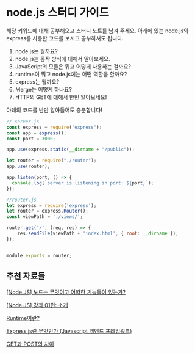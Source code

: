 # node.js 스터디 가이드

해당 키워드에 대해 공부해오고 스터디 노트를 남겨 주세요. 아래에 있는 node.js와 express를 사용한 코드를 보시고 공부하셔도 됩니다.

1. node.js는 뭘까요?
2. node.js는 동작 방식에 대해서 알아보세요.
3. JavaScript의 모듈은 뭐고 어떻게 사용하는 걸까요?
4. runtime이 뭐고 node.js에는 어떤 역할을 할까요?
5. express는 뭘까요?
6. Merge는 어떻게 하나요?
7. HTTP의 GET에 대해서 한번 알아보세요!

아래의 코드를 반만 알아들어도 충분합니다!
```javascript
// server.js
const express = require("express");
const app = express();
const port = 3000;

app.use(express.static(__dirname + "/public"));

let router = require("./router");
app.use(router);

app.listen(port, () => {
  console.log(`server is listening in port: ${port}`);
});

//router.js
let express = require('express');
let router = express.Router();
const viewPath = './views/';

router.get('/', (req, res) => {
    res.sendFile(viewPath + 'index.html', { root: __dirname });
});


module.exports = router;
```

## 추천 자료들

[[Node.JS] 노드는 무엇이고 어떠한 기능들이 있는가?](https://medium.com/day34/node-js-%EB%85%B8%EB%93%9C%EB%8A%94-%EB%AC%B4%EC%97%87%EC%9D%B4%EA%B3%A0-%EC%96%B4%EB%96%A0%ED%95%9C-%EA%B8%B0%EB%8A%A5%EB%93%A4%EC%9D%B4-%EC%9E%88%EB%8A%94%EA%B0%80-1-98e49e1100ab)

[[Node.JS] 강좌 01편: 소개](https://velopert.com/133)

[Runtime이란?](https://asfirstalways.tistory.com/99)

[Express.js란 무엇인가 (Javascript 백엔드 프레임워크)](https://siner308.github.io/2020/01/03/express-introduction/)

[GET과 POST의 차이](https://blog.outsider.ne.kr/312)
